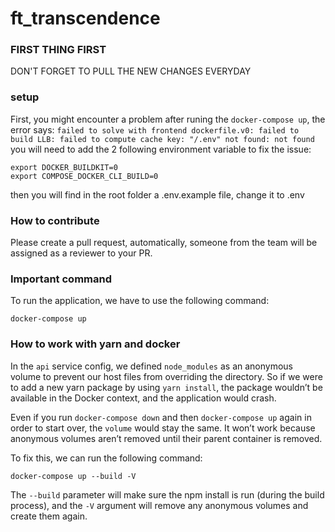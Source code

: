 # ft_transcendence
### FIRST THING FIRST
DON'T FORGET TO PULL THE NEW CHANGES EVERYDAY

### setup
First, you might encounter a problem after runing the `docker-compose up`,
the error says:
``
failed to solve with frontend dockerfile.v0: failed to build LLB:
failed to compute cache key: "/.env" not found: not found
``
you will need to add the 2 following environment variable to fix the issue:
```
export DOCKER_BUILDKIT=0
export COMPOSE_DOCKER_CLI_BUILD=0
```
then you will find in the root folder a .env.example file, change it to .env

### How to contribute

Please create a pull request, automatically, someone from the team will be assigned as a reviewer to your PR.

### Important command
To run the application, we have to use the following command:
```
docker-compose up
```

### How to work with yarn and docker
In the `api` service config, we defined `node_modules` as an anonymous volume to prevent our host files from overriding the directory. So if we were to add a new yarn package by using `yarn install`, the package wouldn’t be available in the Docker context, and the application would crash.

Even if you run `docker-compose down` and then `docker-compose up` again in order to start over, the `volume` would stay the same. It won’t work because anonymous volumes aren’t removed until their parent container is removed.

To fix this, we can run the following command:
```
docker-compose up --build -V
```
The `--build` parameter will make sure the npm install is run (during the build process), and the `-V` argument will remove any anonymous volumes and create them again.
